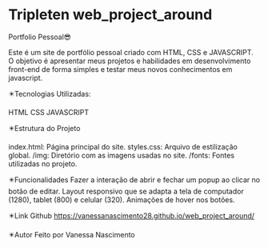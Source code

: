 # Tripleten web_project_around

Portfolio Pessoal😎

Este é um site de portfólio pessoal criado com HTML, CSS e JAVASCRIPT. O objetivo é apresentar meus projetos e habilidades em desenvolvimento front-end de forma simples e testar meus novos conhecimentos em javascript.

✴️Tecnologias Utilizadas:

HTML
CSS
JAVASCRIPT

✴️Estrutura do Projeto

index.html: Página principal do site.
styles.css: Arquivo de estilização global.
/img: Diretório com as imagens usadas no site.
/fonts: Fontes utilizadas no projeto.

✴️Funcionalidades
Fazer a interação de abrir e fechar um popup ao clicar no botão de editar.
Layout responsivo que se adapta a tela de computador (1280), tablet (800) e celular (320).
Animações de hover nos botões.

✴️Link Github
https://vanessanascimento28.github.io/web_project_around/

✴️Autor
Feito por Vanessa Nascimento
